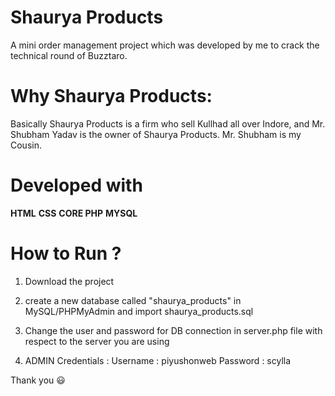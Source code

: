 # **Shaurya Products** 
A mini order management project which was developed by me to crack the technical round of Buzztaro. 

# Why Shaurya Products:
Basically Shaurya Products is a firm who sell Kullhad all over Indore, and Mr. Shubham Yadav is the owner of Shaurya Products. Mr. Shubham is my Cousin.  

# Developed with 

 **HTML**  **CSS**   **CORE PHP**   **MYSQL**

# How to Run ?
 
 1. Download the project

 2. create a new database called "shaurya_products" in MySQL/PHPMyAdmin and import shaurya_products.sql 

 3. Change the user and password for DB connection in server.php file with respect to the server you are using

 4. ADMIN Credentials : Username : piyushonweb 
                        Password : scylla
    
     
Thank you  :smiley:   
